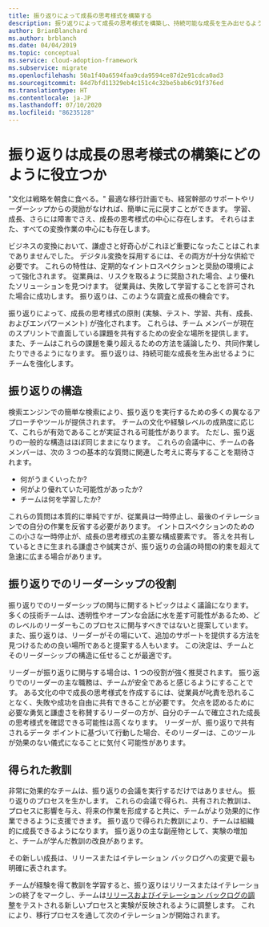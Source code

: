 ```yaml
---
title: 振り返りによって成長の思考様式を構築する
description: 振り返りによって成長の思考様式を構築し、持続可能な成長を生み出せるようにチームを強化する方法について説明します。
author: BrianBlanchard
ms.author: brblanch
ms.date: 04/04/2019
ms.topic: conceptual
ms.service: cloud-adoption-framework
ms.subservice: migrate
ms.openlocfilehash: 50a1f40a6594faa9cda9594ce87d2e91cdca0ad3
ms.sourcegitcommit: 84d7bfd11329eb4c151c4c32be5bab6c91f376ed
ms.translationtype: HT
ms.contentlocale: ja-JP
ms.lasthandoff: 07/10/2020
ms.locfileid: "86235128"
---
```

# <a name="how-do-retrospectives-help-build-a-growth-mindset"></a>振り返りは成長の思考様式の構築にどのように役立つか

"文化は戦略を朝食に食べる。" 最適な移行計画でも、経営幹部のサポートやリーダーシップからの奨励がなければ、簡単に元に戻すことができます。 学習、成長、さらには障害でさえ、成長の思考様式の中心に存在します。 それらはまた、すべての変換作業の中心にも存在します。

ビジネスの変換において、謙虚さと好奇心がこれほど重要になったことはこれまでありませんでした。 デジタル変換を採用するには、その両方が十分な供給で必要です。 これらの特性は、定期的なイントロスペクションと奨励の環境によって強化されます。 従業員は、リスクを取るように奨励された場合、より優れたソリューションを見つけます。 従業員は、失敗して学習することを許可された場合に成功します。 振り返りは、このような調査と成長の機会です。

振り返りによって、成長の思考様式の原則 (実験、テスト、学習、共有、成長、およびエンパワーメント) が強化されます。 これらは、チーム メンバーが現在のスプリントで直面している課題を共有するための安全な場所を提供します。 また、チームはこれらの課題を乗り超えるための方法を議論したり、共同作業したりできるようになります。 振り返りは、持続可能な成長を生み出せるようにチームを強化します。

## <a name="retrospective-structure"></a>振り返りの構造

検索エンジンでの簡単な検索により、振り返りを実行するための多くの異なるアプローチやツールが提供されます。 チームの文化や経験レベルの成熟度に応じて、これらが有効であることが実証される可能性があります。 ただし、振り返りの一般的な構造はほぼ同じままになります。 これらの会議中に、チームの各メンバーは、次の 3 つの基本的な質問に関連した考えに寄与することを期待されます。

- 何がうまくいったか?
- 何がより優れていた可能性があったか?
- チームは何を学習したか?

これらの質問は本質的に単純ですが、従業員は一時停止し、最後のイテレーションでの自分の作業を反省する必要があります。 イントロスペクションのためのこの小さな一時停止が、成長の思考様式の主要な構成要素です。 答えを共有しているときに生まれる謙虚さや誠実さが、振り返りの会議の時間の約束を超えて急速に広まる場合があります。

## <a name="leaderships-role-in-a-retrospective"></a>振り返りでのリーダーシップの役割

振り返りでのリーダーシップの関与に関するトピックはよく議論になります。 多くの技術チームは、透明性やオープンな会話に水を差す可能性があるため、どのレベルのリーダーもこのプロセスに関与すべきではないと提案しています。 また、振り返りは、リーダーがその場にいて、追加のサポートを提供する方法を見つけるための良い場所であると提案する人もいます。 この決定は、チームとそのリーダーシップの構造に任せることが最適です。

リーダーが振り返りに関与する場合は、1 つの役割が強く推奨されます。 振り返りでのリーダーの主な職務は、チームが安全であると感じるようにすることです。 ある文化の中で成長の思考様式を作成するには、従業員が叱責を恐れることなく、失敗や成功を自由に共有できることが必要です。 欠点を認めるために必要な勇気と謙虚さを称賛するリーダーの方が、自分のチームで確立された成長の思考様式を確認できる可能性は高くなります。 リーダーが、振り返りで共有されるデータ ポイントに基づいて行動した場合、そのリーダーは、このツールが効果のない儀式になることに気付く可能性があります。

## <a name="lessons-learned"></a>得られた教訓

非常に効果的なチームは、振り返りの会議を実行するだけではありません。 振り返りのプロセスを生かします。 これらの会議で得られ、共有された教訓は、プロセスに影響を与え、将来の作業を形成すると共に、チームがより効果的に作業できるように支援できます。 振り返りで得られた教訓により、チームは組織的に成長できるようになります。 振り返りの主な副産物として、実験の増加と、チームが学んだ教訓の改良があります。

その新しい成長は、リリースまたはイテレーション バックログへの変更で最も明確に表されます。

チームが経験を得て教訓を学習すると、振り返りはリリースまたはイテレーションの終了をマークし、チームは[リリースおよびイテレーション バックログの調整](../assess/release-iteration-backlog.md)をテストされる新しいプロセスと実験が反映されるように調整します。 これにより、移行プロセスを通して次のイテレーションが開始されます。
